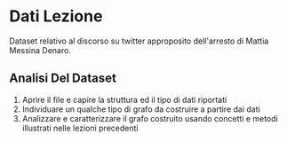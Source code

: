 # Dati Lezione

Dataset relativo al discorso su twitter approposito dell'arresto di Mattia Messina Denaro.

## Analisi Del Dataset

1. Aprire il file e capire la struttura ed il tipo di dati riportati
2. Individuare un qualche tipo di grafo da costruire a partire dai dati
3. Analizzare e caratterizzare il grafo costruito usando concetti e metodi illustrati nelle lezioni precedenti
